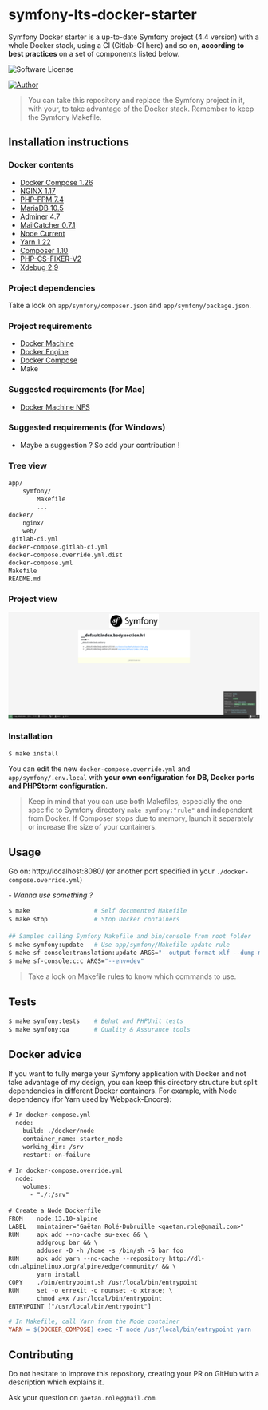 # symfony-lts-docker-starter

Symfony Docker starter is a up-to-date Symfony project (4.4 version) with a whole Docker stack, using a CI (Gitlab-CI here) and so on, **according to best practices** on a set of components listed below.

![Software License](https://img.shields.io/badge/php-7.4-brightgreen.svg)

[![Author](https://img.shields.io/badge/author-gaetan.role%40gmail.com-blue.svg)](https://github.com/gaetanrole)

> You can take this repository and replace the Symfony project in it, with your, to take advantage of the Docker stack. Remember to keep the Symfony Makefile.

## Installation instructions

### Docker contents

- [Docker Compose 1.26](https://hub.docker.com/r/docker/compose)
- [NGINX 1.17](https://hub.docker.com/_/nginx)
- [PHP-FPM 7.4](https://hub.docker.com/_/php)
- [MariaDB 10.5](https://hub.docker.com/_/mariadb)
- [Adminer 4.7](https://hub.docker.com/_/adminer)
- [MailCatcher 0.7.1](https://hub.docker.com/r/jeanberu/mailcatcher)
- [Node Current](https://nodejs.org/en/)
- [Yarn 1.22](https://yarnpkg.com/lang/en/)
- [Composer 1.10](https://getcomposer.org/)
- [PHP-CS-FIXER-V2](https://github.com/FriendsOfPHP/PHP-CS-Fixer)
- [Xdebug 2.9](https://xdebug.org/)

### Project dependencies

Take a look on `app/symfony/composer.json` and `app/symfony/package.json`.

### Project requirements

- [Docker Machine](https://docs.docker.com/machine/overview/)
- [Docker Engine](https://docs.docker.com/installation/)
- [Docker Compose](https://docs.docker.com/compose/)
- Make

### Suggested requirements (for Mac)

- [Docker Machine NFS](https://github.com/adlogix/docker-machine-nfs)

### Suggested requirements (for Windows)

- Maybe a suggestion ? So add your contribution !

### Tree view

```
app/
    symfony/
        Makefile
        ...
docker/
    nginx/
    web/
.gitlab-ci.yml
docker-compose.gitlab-ci.yml
docker-compose.override.yml.dist
docker-compose.yml
Makefile
README.md
```

### Project view

![Alt text](symfony-docker-starter-readme-screen.png?raw=true "Default page")

### Installation

```bash
$ make install
```

You can edit the new `docker-compose.override.yml` and `app/symfony/.env.local` with **your own configuration for DB,
Docker ports and PHPStorm configuration**.

> Keep in mind that you can use both Makefiles, especially the one specific to Symfony directory `make symfony:"rule"` and independent from Docker.
> If Composer stops due to memory, launch it separately or increase the size of your containers.

## Usage

Go on: http://localhost:8080/ (or another port specified in your `./docker-compose.override.yml`)

_- Wanna use something ?_

```bash
$ make                  # Self documented Makefile
$ make stop             # Stop Docker containers

## Samples calling Symfony Makefile and bin/console from root folder
$ make symfony:update   # Use app/symfony/Makefile update rule
$ make sf-console:translation:update ARGS="--output-format xlf --dump-messages --force en"  # Use bin/console
$ make sf-console:c:c ARGS="--env=dev"
```

> Take a look on Makefile rules to know which commands to use.

## Tests

```bash
$ make symfony:tests    # Behat and PHPUnit tests
$ make symfony:qa       # Quality & Assurance tools
```

## Docker advice

If you want to fully merge your Symfony application with Docker and not take advantage of my design, you can keep this directory structure but split dependencies in different Docker containers.
For example, with Node dependency (for Yarn used by Webpack-Encore):

```docker
# In docker-compose.yml
  node:
    build: ./docker/node
    container_name: starter_node
    working_dir: /srv
    restart: on-failure
    
# In docker-compose.override.yml
  node:
    volumes:
      - "./:/srv"
      
# Create a Node Dockerfile
FROM    node:13.10-alpine
LABEL   maintainer="Gaëtan Rolé-Dubruille <gaetan.role@gmail.com>"
RUN     apk add --no-cache su-exec && \
        addgroup bar && \
        adduser -D -h /home -s /bin/sh -G bar foo
RUN     apk add yarn --no-cache --repository http://dl-cdn.alpinelinux.org/alpine/edge/community/ && \
        yarn install
COPY    ./bin/entrypoint.sh /usr/local/bin/entrypoint
RUN     set -o errexit -o nounset -o xtrace; \
        chmod a+x /usr/local/bin/entrypoint
ENTRYPOINT ["/usr/local/bin/entrypoint"]
```

```Makefile
# In Makefile, call Yarn from the Node container
YARN = $(DOCKER_COMPOSE) exec -T node /usr/local/bin/entrypoint yarn
```

## Contributing

Do not hesitate to improve this repository, creating your PR on GitHub with a description which explains it.

Ask your question on `gaetan.role@gmail.com`.
